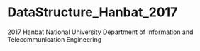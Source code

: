 # DataStructure_Hanbat_2017
2017 Hanbat National University Department of Information and Telecommunication Engineering

